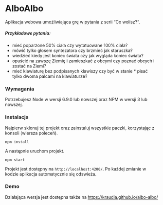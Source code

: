 # AlboAlbo

Aplikacja webowa umożliwiająca grę w pytania z serii “Co wolisz?”. 

##### Przykładowe pytania:
* mieć poparzone 50% ciała czy wytatuowane 100% ciała?
* mówić tylko głosem syntezatora czy brzmieć jak staruszka?
* wiedzieć kiedy jest koniec świata czy jak wygląda koniec świata?
* opuścić na zawszę Ziemię i zamieszkać z obcymi czy poznać obcych i zostać na Ziemi?
* mieć klawiaturę bez podpisanych klawiszy czy być w stanie * pisać tylko dwoma palcami na klawiaturze?

### Wymagania

Potrzebujesz Node  w wersji 6.9.0 lub nowszej oraz NPM w wersji 3  lub nowszej.

### Instalacja

Najpierw sklonuj tej projekt oraz zainstaluj wszystkie paczki, korzystając z konsoli (wiersza poleceń).

```
npm install
```
A następnie uruchom projekt.

```
npm start
```

Projekt jest dostępny na `http://localhost:4200/`. Po każdej zmianie w kodzie aplikacja automatycznie się odswieża.

### Demo

Działająca wersja jest dostępna także na https://kraudia.github.io/albo-albo/
